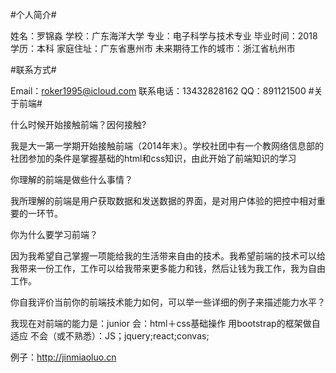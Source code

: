 #个人简介#

姓名：罗锦淼  学校：广东海洋大学  专业：电子科学与技术专业  毕业时间：2018  学历：本科  家庭住址：广东省惠州市  未来期待工作的城市：浙江省杭州市
  
#联系方式#

Email：roker1995@icloud.com 联系电话：13432828162 QQ：891121500
#关于前端#

什么时候开始接触前端？因何接触?

我是大一第一学期开始接触前端（2014年末）。学校社团中有一个教网络信息部的社团参加的条件是掌握基础的html和css知识，由此开始了前端知识的学习

你理解的前端是做些什么事情？

我所理解的前端是用户获取数据和发送数据的界面，是对用户体验的把控中相对重要的一环节。

你为什么要学习前端？

因为我希望自己掌握一项能给我的生活带来自由的技术。我希望前端的技术可以给我带来一份工作，工作可以给我带来更多能力和钱，然后让钱为我工作，我为自由工作。

你自我评价当前你的前端技术能力如何，可以举一些详细的例子来描述能力水平？

我现在对前端的能力是：junior  会：html＋css基础操作 用bootstrap的框架做自适应  不会（或不熟悉）：JS；jquery;react;convas; 

例子：http://jinmiaoluo.cn
